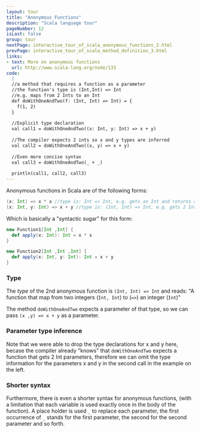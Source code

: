 ```yaml
---
layout: tour
title: "Anonymous Functions"
description: "Scala language tour"
pageNumber: 12
isLast: false
group: tour
nextPage: interactive_tour_of_scala_anonymous_functions_2.html
prevPage: interactive_tour_of_scala_method_definition_3.html
links:
- text: More on anonymous functions 
  url: http://www.scala-lang.org/node/133
code:
  |
  //a method that requires a function as a parameter  
  //the function's type is (Int,Int) => Int  
  //e.g. maps from 2 Ints to an Int  
  def doWithOneAndTwo(f: (Int, Int) => Int) = {  
    f(1, 2)  
  }  
  
  //Explicit type declaration  
  val call1 = doWithOneAndTwo((x: Int, y: Int) => x + y)  
  
  //The compiler expects 2 ints so x and y types are inferred  
  val call2 = doWithOneAndTwo((x, y) => x + y)  
  
  //Even more concise syntax  
  val call3 = doWithOneAndTwo(_ + _)  
  
  println(call1, call2, call3)  
---
```


Anonymous functions in Scala are of the following forms:

```scala
(x: Int) => x * x //type is: Int => Int, e.g. gets an Int and returns an Int
(x: Int, y: Int) => x + y //type is: (Int, Int) => Int, e.g. gets 2 Ints and returns an Int
```

Which is basically a "syntactic sugar" for this form:

```scala
new Function1[Int ,Int] {
  def apply(x: Int): Int = x * x
}

new Function2[Int ,Int ,Int] {
  def apply(x: Int, y: Int): Int = x + y
}
```

### Type 

The *type* of the 2nd anonymous function is `(Int, Int) => Int` and reads: "A function that map from two integers (`Int, Int`) to (`=>`) an integer (`Int`)"
 
The method `doWithOneAndTwo` expects a parameter of that type, so we can pass `(x ,y) => x + y` as a parameter.

### Parameter type inference

Note that we were able to drop the type declarations for x and y here, becase the compiler already "knows" that `doWithOneAndTwo` expects a function that gets 2 Int parameters, therefore we can omit the type information for the parameters x and y in the second call in the example on the left.

### Shorter syntax
Furthermore, there is even a shorter syntax for anonymous functions, (with a limitation that each variable is used exactly once in the body of the function). A place holder is used `_` to replace each parameter, the first occurrence of `_` stands for the first parameter, the second for the second parameter and so forth. 